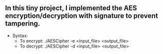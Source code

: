  ## In this tiny project, I implemented the AES encryption/decryption with signature to prevent tampering.


- Syntax:
  - To encrypt:  ./AESCipher -e <input_file> <output_file>
  - To decrypt:  ./AESCipher -d <input_file> <output_file>


